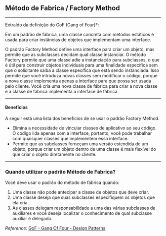 ## Método de Fabrica / Factory Method

---
Extraído da definição do GoF (Gang of Four)*:

Em um padrão de fábrica, uma classe concreta com métodos estáticos é usada para criar instâncias de objetos que implementam
uma interface.

O padrão Factory Method define uma interface para criar um objeto, mas permite que as subclasses decidam qual classe instanciar.
O método Factory permite que uma classe adie a instanciação para subclasses, o que é útil para construir objetos individuais 
para uma finalidade específica sem que o solicitante saiba a classe específica que está sendo instanciada. Isso permite que 
você introduza novas classes sem modificar o código, porque a nova classe implementa apenas a interface para que possa ser 
usada pelo cliente. Você cria uma nova classe de fábrica para criar a nova classe e a classe de fábrica implementa a interface
de fábrica.

---
#### Benefícios
A seguir está uma lista dos benefícios de se usar o padrão Factory Method.
- Elimina a necessidade de vincular classes de aplicativo ao seu código. O código lida apenas com a interface, portanto, você pode trabalhar com quaisquer classes que implementem essa interface.
- Permite que as subclasses forneçam uma versão estendida de um objeto, porque criar um objeto dentro de uma classe é mais flexível do que criar o objeto diretamente no cliente.
---

### Quando utilizar o padrão Método de Fabrica?

Você deve usar o padrão do método de fábrica quando:
1. Uma classe não pode antecipar a classe de objetos que deve criar.
2. Uma classe deseja que suas subclasses especifiquem os objetos que ela cria.
3. As classes delegam responsabilidade a uma das várias subclasses de auxiliares e você deseja localizar o conhecimento de qual subclasse auxiliar é delegada.

*Reference:* [GoF - Gang Of Four - Design Patterns](https://www.gofpatterns.com/creational-patterns/creational-patterns/factory-method-pattern.php)
